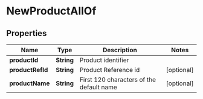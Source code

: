

# NewProductAllOf


## Properties

Name | Type | Description | Notes
------------ | ------------- | ------------- | -------------
**productId** | **String** | Product identifier | 
**productRefId** | **String** | Product Reference id |  [optional]
**productName** | **String** | First 120 characters of the default name |  [optional]



